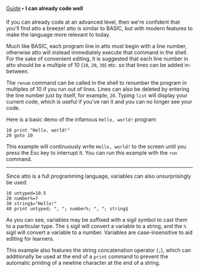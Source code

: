 [Guide](/index.md) 🢒 **I can already code well**

If you can already code at an advanced level, then we're confident that you'll find atto a breeze! atto is similar to BASIC, but with modern features to make the language more relevant to today.

Much like BASIC, each program line in atto must begin with a line number, otherwise atto will instead immediately execute that command in the shell. For the sake of convenient editing, it is suggested that each line number in atto should be a multiple of 10 (`10`, `20`, `30`) etc. so that lines can be added in-between.

The `renum` command can be called in the shell to renumber the program in multiples of 10 if you run out of lines. Lines can also be deleted by entering the line number just by itself, for example, `20`. Typing `list` will display your current code, which is useful if you've ran it and you can no longer see your code.

Here is a basic demo of the infamous `Hello, world!` program:

```
10 print "Hello, world!"
20 goto 10
```

This example will continuously write `Hello, world!` to the screen until you press the Esc key to interrupt it. You can run this example with the `run` command.

---

Since atto is a full programming language, variables can also unsurprisingly be used:

```
10 untyped=10.5
20 number%=7
30 string$="Hello!"
40 print untyped; ", "; number%; ", "; string$
```

As you can see, variables may be suffixed with a sigil symbol to cast them to a particular type. The `$` sigil will convert a variable to a string, and the `%` sigil will convert a variable to a number. Variables are case-insensitive to aid editing for learners.

This example also features the string concatenation operator (`;`), which can additionally be used at the end of a `print` command to prevent the automatic printing of a newline character at the end of a string.